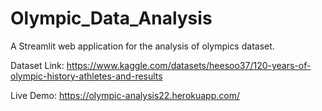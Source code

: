 # Olympic_Data_Analysis

A Streamlit web application for the analysis of olympics dataset.

Dataset Link: https://www.kaggle.com/datasets/heesoo37/120-years-of-olympic-history-athletes-and-results

Live Demo: https://olympic-analysis22.herokuapp.com/

